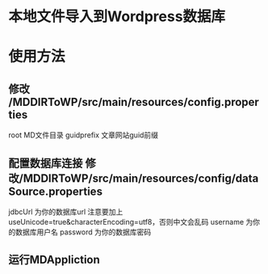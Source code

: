 # 本地文件导入到Wordpress数据库
# 使用方法
## 修改 /MDDIRToWP/src/main/resources/config.properties
root MD文件目录
guidprefix 文章网站guid前缀
## 配置数据库连接 修改/MDDIRToWP/src/main/resources/config/dataSource.properties
jdbcUrl 为你的数据库url 注意要加上useUnicode=true&characterEncoding=utf8，否则中文会乱码
username 为你的数据库用户名
password 为你的数据库密码

## 运行MDAppliction 